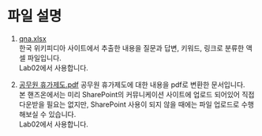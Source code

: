 # 파일 설명

1. [qna.xlsx](https://github.com/FDX-edu/CopilotStudio_Halfday/blob/main/Files/qna.xlsx)</br>
  한국 위키피디아 사이트에서 추출한 내용을 질문과 답변, 키워드, 링크로 분류한 액셀 파일입니다.</br>
  Lab02에서 사용합니다.

3. [공무원 휴가제도.pdf](https://github.com/FDX-edu/CopilotStudio_Halfday/blob/main/Files/%EA%B3%B5%EB%AC%B4%EC%9B%90%20%ED%9C%B4%EA%B0%80%EC%A0%9C%EB%8F%84.pdf)
   공무원 휴가제도에 대한 내용을 pdf로 변환한 문서입니다.</br>
   본 핸즈온에서는 미리 SharePoint의 커뮤니케이션 사이트에 업로드 되어있어 직접 다운받을 필요는 없지만, SharePoint 사용이 되지 않을 때에는 파일 업로드로 수행해보실 수 있습니다.</br>
   Lab02에서 사용합니다.
